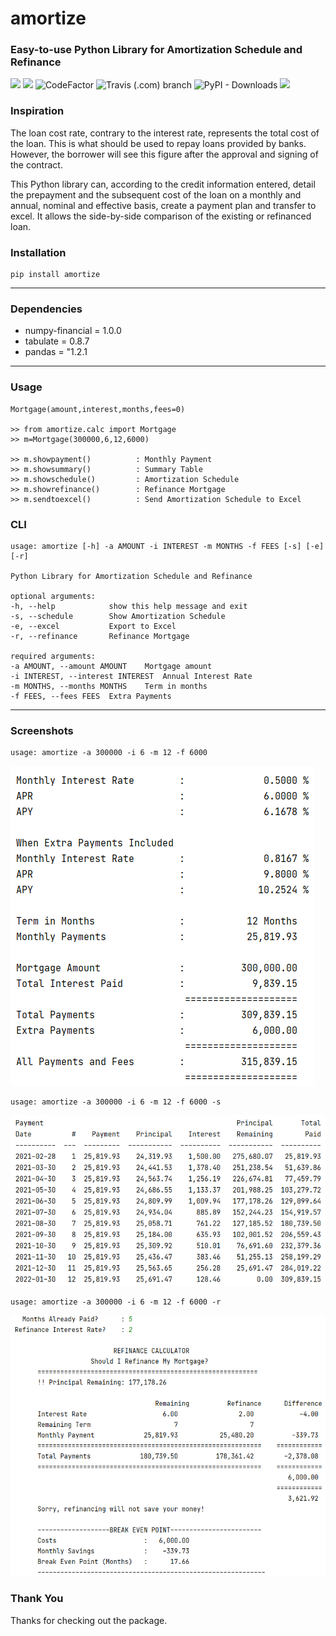 # __amortize__
### **Easy-to-use Python Library for Amortization Schedule and Refinance**

<p align=left>
    <a target="_blank" ><img src="https://img.shields.io/pypi/pyversions/amortize?style=flat-square"></a>
    <a target="_blank" ><img src="https://img.shields.io/pypi/v/amortize"></a>
    <a href="https://www.codefactor.io/repository/github/ahmetserguns/amortize/overview/main"></a>
    <a target="_blank" ><img src="https://www.codefactor.io/repository/github/ahmetserguns/amortize/badge/main" alt="CodeFactor" /></a>
    <a target="_blank" ><img alt="Travis (.com) branch" src="https://img.shields.io/travis/com/ahmetserguns/amortize/main?logo=Travis"></a>
    <a target="_blank" ><img alt="PyPI - Downloads" src="https://img.shields.io/pypi/dm/amortize"></a>
   <a target="_blank" ><img src="https://img.shields.io/static/v1?label=status&message=stable&color=<Green>"></a>
</p>


### __Inspiration__

The loan cost rate, contrary to the interest rate, represents the total cost of the loan.
This is what should be used to repay loans provided by banks. However, the borrower will see this figure after
the approval and signing of the contract.

This Python library can, according to the credit information entered, detail the prepayment and the subsequent cost 
of the loan on a monthly and annual, nominal and effective basis, create a payment plan and transfer to excel.
It allows the side-by-side comparison of the existing or refinanced loan.


### __Installation__
    pip install amortize
---
### __Dependencies__

* numpy-financial = 1.0.0
* tabulate = 0.8.7
* pandas = "1.2.1
---

### __Usage__
    
    Mortgage(amount,interest,months,fees=0)

    >> from amortize.calc import Mortgage    
    >> m=Mortgage(300000,6,12,6000)
  
    >> m.showpayment()          : Monthly Payment
    >> m.showsummary()          : Summary Table
    >> m.showschedule()         : Amortization Schedule
    >> m.showrefinance()        : Refinance Mortgage
    >> m.sendtoexcel()          : Send Amortization Schedule to Excel

### __CLI__

    usage: amortize [-h] -a AMOUNT -i INTEREST -m MONTHS -f FEES [-s] [-e] [-r]

    Python Library for Amortization Schedule and Refinance

    optional arguments:
    -h, --help            show this help message and exit
    -s, --schedule        Show Amortization Schedule
    -e, --excel           Export to Excel
    -r, --refinance       Refinance Mortgage

    required arguments:
    -a AMOUNT, --amount AMOUNT    Mortgage amount
    -i INTEREST, --interest INTEREST  Annual Interest Rate
    -m MONTHS, --months MONTHS    Term in months
    -f FEES, --fees FEES  Extra Payments




---
### __Screenshots__

    usage: amortize -a 300000 -i 6 -m 12 -f 6000

![](https://github.com/ahmetserguns/amortize/raw/main/images/summary.png)
    
    usage: amortize -a 300000 -i 6 -m 12 -f 6000 -s
![](https://github.com/ahmetserguns/amortize/raw/main/images/schedule.png)
    
    usage: amortize -a 300000 -i 6 -m 12 -f 6000 -r
![](https://github.com/ahmetserguns/amortize/raw/main/images/refinance.png)


### __Thank You__
Thanks for checking out the package.
